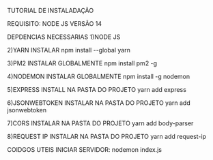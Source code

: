 TUTORIAL DE INSTALADAÇÃO

REQUISITO: NODE JS VERSÃO 14

DEPDENCIAS NECESSARIAS
1)NODE JS

2)YARN INSTALAR
npm install --global yarn

3)PM2 INSTALAR GLOBALMENTE
npm install pm2 -g

4)NODEMON INSTALAR GLOBALMENTE
npm install -g nodemon

5)EXPRESS INSTALL NA PASTA DO PROJETO
yarn add express

6)JSONWEBTOKEN INSTALAR NA PASTA DO PROJETO
yarn add jsonwebtoken

7)CORS INSTALAR NA PASTA DO PROJETO
yarn add body-parser

8)REQUEST IP INSTALAR NA PASTA DO PROJETO
yarn add request-ip


COIDGOS UTEIS
INICIAR SERVIDOR: nodemon index.js
